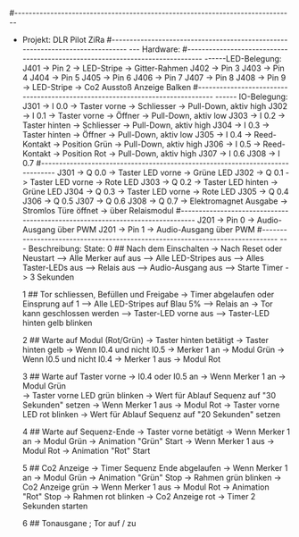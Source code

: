 #------------------------------------------------------------------------------
- Projekt: DLR Pilot ZiRa
#------------------------------------------------------------------------------
--- Hardware:
#------------------------------------------------------------------------------
------LED-Belegung:
J401 -> Pin 2	-> LED-Stripe	-> Gitter-Rahmen
J402 -> Pin 3
J403 -> Pin 4
J404 -> Pin 5
J405 -> Pin 6
J406 -> Pin 7
J407 -> Pin 8
J408 -> Pin 9	-> LED-Stripe	-> Co2 Ausstoß Anzeige Balken
#------------------------------------------------------------------------------
------ IO-Belegung:
J301 -> I 0.0	-> Taster vorne 			-> Schliesser           -> Pull-Down, aktiv high
J302 -> I 0.1	-> Taster vorne 			-> Öffner               -> Pull-Down, aktiv low
J303 -> I 0.2	-> Taster hinten			-> Schliesser           -> Pull-Down, aktiv high
J304 -> I 0.3	-> Taster hinten			-> Öffner               -> Pull-Down, aktiv low
J305 -> I 0.4	-> Reed-Kontakt				-> Position Grün        -> Pull-Down, aktiv high
J306 -> I 0.5	-> Reed-Kontakt				-> Position Rot         -> Pull-Down, aktiv high
J307 -> I 0.6
J308 -> I 0.7
#------------------------------------------------------------------------------
J301 -> Q 0.0	-> Taster LED vorne			-> Grüne LED
J302 -> Q 0.1	-> Taster LED vorne			-> Rote LED
J303 -> Q 0.2	-> Taster LED hinten		-> Grüne LED
J304 -> Q 0.3	-> Taster LED vorne			-> Rote LED
J305 -> Q 0.4
J306 -> Q 0.5
J307 -> Q 0.6
J308 -> Q 0.7	-> Elektromagnet Ausgabe	-> Stromlos Türe öffnet -> über Relaismodul
#------------------------------------------------------------------------------
J201 -> Pin 0   -> Audio-Ausgang über PWM
J201 -> Pin 1   -> Audio-Ausgang über PWM
#------------------------------------------------------------------------------
--- Beschreibung:
State:
    0   ## Nach dem Einschalten
        -> Nach Reset oder Neustart
        --> Alle Merker auf aus
        --> Alle LED-Stripes aus
        --> Alles Taster-LEDs aus
        --> Relais aus
        --> Audio-Ausgang aus
        --> Starte Timer -> 3 Sekunden

    1   ## Tor schliessen, Befüllen und Freigabe
        -> Timer abgelaufen oder Einsprung auf 1 
        --> Alle LED-Stripes auf Blau 5%
        --> Relais an -> Tor kann geschlossen werden
        --> Taster-LED vorne aus
        --> Taster-LED hinten gelb blinken

    2   ## Warte auf Modul (Rot/Grün)
        -> Taster hinten betätigt
            -> Taster hinten gelb 
            -> Wenn I0.4 und nicht I0.5
                -> Merker 1 an     -> Modul Grün
            -> Wenn I0.5 und nicht I0.4
                -> Merker 1 aus    -> Modul Rot

    3   ## Warte auf Taster vorne
        -> I0.4 oder I0.5 an
            -> Wenn Merker 1 an    -> Modul Grün  
                -> Taster vorne LED grün blinken
                -> Wert für Ablauf Sequenz auf "30 Sekunden" setzen
            -> Wenn Merker 1 aus   -> Modul Rot
                -> Taster vorne LED rot  blinken
                -> Wert für Ablauf Sequenz auf "20 Sekunden" setzen

    4   ## Warte auf Sequenz-Ende
        -> Taster vorne betätigt
            -> Wenn Merker 1 an     -> Modul Grün
                -> Animation "Grün" Start
            -> Wenn Merker 1 aus    -> Modul Rot
                -> Animation "Rot" Start

    5   ## Co2 Anzeige
        -> Timer Sequenz Ende abgelaufen
            -> Wenn Merker 1 an     -> Modul Grün
                -> Animation "Grün" Stop
                -> Rahmen grün blinken
                -> Co2 Anzeige grün
            -> Wenn Merker 1 aus    -> Modul Rot
                -> Animation "Rot" Stop
                -> Rahmen rot blinken
                -> Co2 Anzeige rot
            -> Timer 2 Sekunden starten

    6   ## Tonausgane ; Tor auf / zu